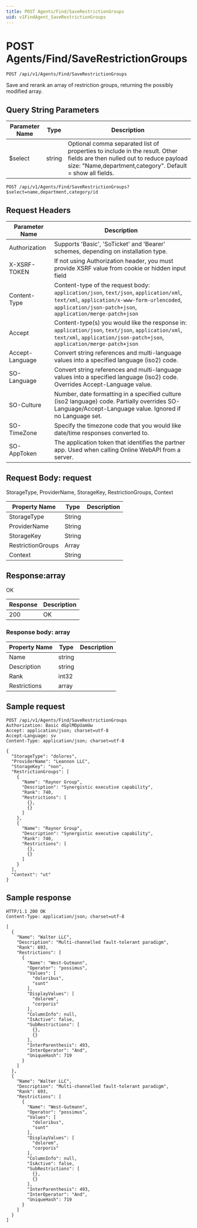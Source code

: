 ```yaml
---
title: POST Agents/Find/SaveRestrictionGroups
uid: v1FindAgent_SaveRestrictionGroups
---
```


# POST Agents/Find/SaveRestrictionGroups

```http
POST /api/v1/Agents/Find/SaveRestrictionGroups
```

Save and rerank an array of restriction groups, returning the possibly modified array.







## Query String Parameters

| Parameter Name | Type |  Description |
|----------------|------|--------------|
| $select | string |  Optional comma separated list of properties to include in the result. Other fields are then nulled out to reduce payload size: "Name,department,category". Default = show all fields. |

```http
POST /api/v1/Agents/Find/SaveRestrictionGroups?$select=name,department,category/id
```


## Request Headers

| Parameter Name | Description |
|----------------|-------------|
| Authorization  | Supports 'Basic', 'SoTicket' and 'Bearer' schemes, depending on installation type. |
| X-XSRF-TOKEN   | If not using Authorization header, you must provide XSRF value from cookie or hidden input field |
| Content-Type | Content-type of the request body: `application/json`, `text/json`, `application/xml`, `text/xml`, `application/x-www-form-urlencoded`, `application/json-patch+json`, `application/merge-patch+json` |
| Accept         | Content-type(s) you would like the response in: `application/json`, `text/json`, `application/xml`, `text/xml`, `application/json-patch+json`, `application/merge-patch+json` |
| Accept-Language | Convert string references and multi-language values into a specified language (iso2) code. |
| SO-Language | Convert string references and multi-language values into a specified language (iso2) code. Overrides Accept-Language value. |
| SO-Culture | Number, date formatting in a specified culture (iso2 language) code. Partially overrides SO-Language/Accept-Language value. Ignored if no Language set. |
| SO-TimeZone | Specify the timezone code that you would like date/time responses converted to. |
| SO-AppToken | The application token that identifies the partner app. Used when calling Online WebAPI from a server. |

## Request Body: request 

StorageType, ProviderName, StorageKey, RestrictionGroups, Context 

| Property Name | Type |  Description |
|----------------|------|--------------|
| StorageType | String |  |
| ProviderName | String |  |
| StorageKey | String |  |
| RestrictionGroups | Array |  |
| Context | String |  |

## Response:array

OK

| Response | Description |
|----------------|-------------|
| 200 | OK |

### Response body: array

| Property Name | Type |  Description |
|----------------|------|--------------|
| Name | string |  |
| Description | string |  |
| Rank | int32 |  |
| Restrictions | array |  |

## Sample request

```http!
POST /api/v1/Agents/Find/SaveRestrictionGroups
Authorization: Basic dGplMDpUamUw
Accept: application/json; charset=utf-8
Accept-Language: sv
Content-Type: application/json; charset=utf-8

{
  "StorageType": "dolores",
  "ProviderName": "Leannon LLC",
  "StorageKey": "non",
  "RestrictionGroups": [
    {
      "Name": "Raynor Group",
      "Description": "Synergistic executive capability",
      "Rank": 740,
      "Restrictions": [
        {},
        {}
      ]
    },
    {
      "Name": "Raynor Group",
      "Description": "Synergistic executive capability",
      "Rank": 740,
      "Restrictions": [
        {},
        {}
      ]
    }
  ],
  "Context": "ut"
}
```

## Sample response

```http_
HTTP/1.1 200 OK
Content-Type: application/json; charset=utf-8

[
  {
    "Name": "Walter LLC",
    "Description": "Multi-channelled fault-tolerant paradigm",
    "Rank": 693,
    "Restrictions": [
      {
        "Name": "West-Gutmann",
        "Operator": "possimus",
        "Values": [
          "doloribus",
          "sunt"
        ],
        "DisplayValues": [
          "dolorem",
          "corporis"
        ],
        "ColumnInfo": null,
        "IsActive": false,
        "SubRestrictions": [
          {},
          {}
        ],
        "InterParenthesis": 493,
        "InterOperator": "And",
        "UniqueHash": 719
      }
    ]
  },
  {
    "Name": "Walter LLC",
    "Description": "Multi-channelled fault-tolerant paradigm",
    "Rank": 693,
    "Restrictions": [
      {
        "Name": "West-Gutmann",
        "Operator": "possimus",
        "Values": [
          "doloribus",
          "sunt"
        ],
        "DisplayValues": [
          "dolorem",
          "corporis"
        ],
        "ColumnInfo": null,
        "IsActive": false,
        "SubRestrictions": [
          {},
          {}
        ],
        "InterParenthesis": 493,
        "InterOperator": "And",
        "UniqueHash": 719
      }
    ]
  }
]
```